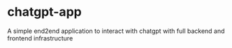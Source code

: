 # chatgpt-app
A simple end2end application to interact with chatgpt with full backend and frontend infrastructure
